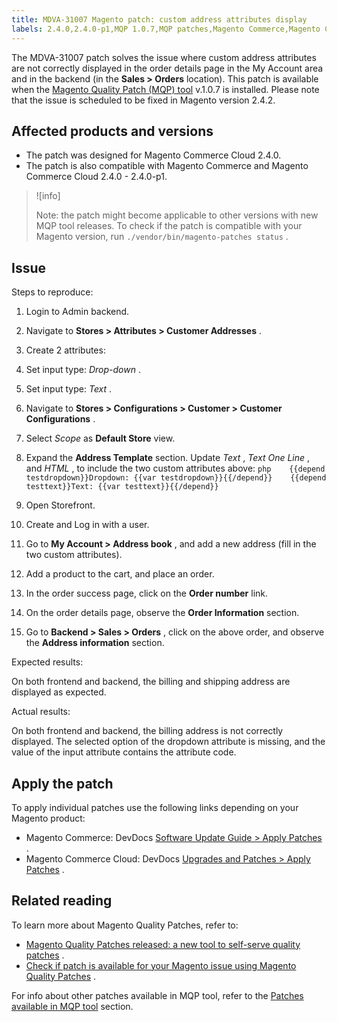 ```yaml
---
title: MDVA-31007 Magento patch: custom address attributes display
labels: 2.4.0,2.4.0-p1,MQP 1.0.7,MQP patches,Magento Commerce,Magento Commerce Cloud,Magento Quality Patches
---
```


The MDVA-31007 patch solves the issue where custom address attributes are not correctly displayed in the order details page in the My Account area and in the backend (in the **Sales > Orders** location). This patch is available when the [Magento Quality Patch (MQP) tool](https://devdocs.magento.com/guides/v2.4/comp-mgr/patching.html#mqp) v.1.0.7 is installed. Please note that the issue is scheduled to be fixed in Magento version 2.4.2.

## Affected products and versions

* The patch was designed for Magento Commerce Cloud 2.4.0.
* The patch is also compatible with Magento Commerce and Magento Commerce Cloud 2.4.0 - 2.4.0-p1.

>![info]
>
>Note: the patch might become applicable to other versions with new MQP tool releases. To check if the patch is compatible with your Magento version, run `./vendor/bin/magento-patches status` .

## Issue

 <span class="wysiwyg-underline">Steps to reproduce:</span> 

1. Login to Admin backend.
1. Navigate to **Stores > Attributes > Customer Addresses** .
1. Create 2 attributes:
1. Set input type: *Drop-down* .
1. Set input type: *Text* .

1. Navigate to **Stores > Configurations > Customer > Customer Configurations** .
1. Select *Scope* as **Default Store** view.
1. Expand the **Address Template** section. Update *Text* , *Text One Line* , and *HTML* , to include the two custom attributes above:    ```php    {{depend testdropdown}}Dropdown: {{var testdropdown}}{{/depend}}    {{depend testtext}}Text: {{var testtext}}{{/depend}}    ```    
1. Open Storefront.
1. Create and Log in with a user.
1. Go to **My Account > Address book** , and add a new address (fill in the two custom attributes).
1. Add a product to the cart, and place an order.
1. In the order success page, click on the **Order number** link.
1. On the order details page, observe the **Order Information** section.
1. Go to **Backend > Sales > Orders** , click on the above order, and observe the **Address information** section.

 <span class="wysiwyg-underline">Expected results:</span> 

On both frontend and backend, the billing and shipping address are displayed as expected.

 <span class="wysiwyg-underline">Actual results:</span> 

On both frontend and backend, the billing address is not correctly displayed. The selected option of the dropdown attribute is missing, and the value of the input attribute contains the attribute code.

## Apply the patch

To apply individual patches use the following links depending on your Magento product:

* Magento Commerce: DevDocs [Software Update Guide > Apply Patches](https://devdocs.magento.com/guides/v2.4/comp-mgr/patching.html) .
* Magento Commerce Cloud: DevDocs [Upgrades and Patches > Apply Patches](https://devdocs.magento.com/cloud/project/project-patch.html) .

## Related reading

To learn more about Magento Quality Patches, refer to:

* [Magento Quality Patches released: a new tool to self-serve quality patches](https://support.magento.com/hc/en-us/articles/360047139492) .
* [Check if patch is available for your Magento issue using Magento Quality Patches](https://support.magento.com/hc/en-us/articles/360047125252) .

For info about other patches available in MQP tool, refer to the [Patches available in MQP tool](https://support.magento.com/hc/en-us/sections/360010506631-Patches-available-in-MQP-tool-) section.